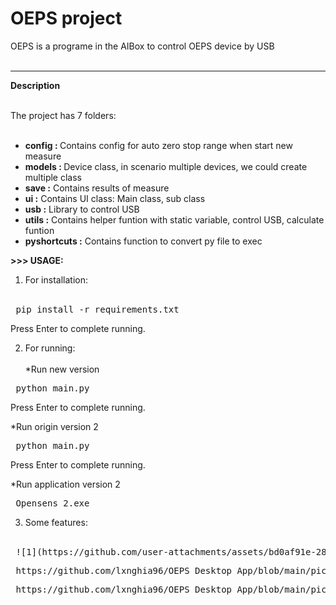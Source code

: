 # OEPS project

 OEPS is a programe in the AIBox to control OEPS device by USB
<br><br>
<hr>
<b>Description</b>  <br><br>

  The project has 7 folders: <br><br>
  - <b> config : </b> Contains config for auto zero stop range when start new measure <br>
  - <b> models : </b> Device class, in scenario multiple devices, we could create multiple class<br>
  - <b> save :</b> Contains results of measure<br>
  - <b> ui :</b> Contains UI class: Main class, sub class <br>
  - <b> usb :</b> Library to control USB <br>  
  - <b> utils :</b> Contains helper funtion with static variable, control USB, calculate funtion <br>
  - <b> pyshortcuts :</b> Contains function to convert py file to exec <br>

  <b>>>> USAGE: </b> <br>
 1. For installation:<br><br>
   
 <pre> pip install -r requirements.txt </pre> 
 Press Enter to complete running.

 2. For running:<br><br>
  *Run new version
 <pre> python main.py </pre> 
 Press Enter to complete running.<br>

  
  *Run origin version 2
 <pre> python main.py </pre> 
 Press Enter to complete running.

  *Run application version 2
 <pre> Opensens_2.exe </pre> 

 3. Some features:<br><br>
 <pre> ![1](https://github.com/user-attachments/assets/bd0af91e-284e-4bf0-b211-1ad2d8d9517c) </pre> 
 <pre> https://github.com/lxnghia96/OEPS_Desktop_App/blob/main/picture/2.png </pre> 
 <pre> https://github.com/lxnghia96/OEPS_Desktop_App/blob/main/picture/3.png) </pre> 



